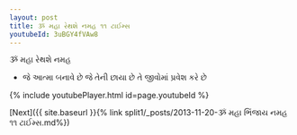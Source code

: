 ```yaml
---
layout: post
title: ૐ મહા રેથશે નમહ ૧૧ ટાઈમ્સ
youtubeId: 3uBGY4fVAw8
---
```

 
 
 ૐ મહા રેથશે નમહ  
 
 -  જે આત્મા બનાવે છે જે તેની છાયા છે તે જીવોમાં પ્રવેશ કરે છે 
 
  
 
  
 
 
 
 
 
 


{% include youtubePlayer.html id=page.youtubeId %}
 
[Next]({{ site.baseurl }}{% link  split1/_posts/2013-11-20-ૐ મહા ભિંજાય નમહ ૧૧ ટાઈમ્સ.md%})
 
